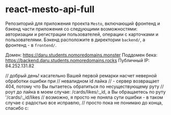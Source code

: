 # react-mesto-api-full
Репозиторий для приложения проекта `Mesto`, включающий фронтенд и бэкенд части приложения со следующими возможностями: авторизации и регистрации пользователей, операции с карточками и пользователями. Бэкенд расположите в директории `backend/`, а фронтенд - в `frontend/`. 
  
Домен: https://daru.students.nomoredomains.monster
Поддомен бека: https://backend.daru.students.nomoredomains.rocks
Публичный IP: 84.252.131.82

// добрый день! касательно Вашей первой ремарки насчет неверной обработки ошибки при
// невалидном id лайка
// - сервер возвращает 404, потому что  Вы пытаетесь обратиться по несуществующему руту
// роут до лайка в моем случае: /cards/likes/:_id, а Вы обращаетесь по руту '/cards/:_id/likes
// возможно, я просто не поняла сути ошибки - в таком случае с радостью все исправлю,
// просто пока не понимаю до конца, спасибо с:
